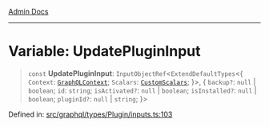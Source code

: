[Admin Docs](/)

***

# Variable: UpdatePluginInput

> `const` **UpdatePluginInput**: `InputObjectRef`\<`ExtendDefaultTypes`\<\{ `Context`: [`GraphQLContext`](../../../../context/type-aliases/GraphQLContext.md); `Scalars`: [`CustomScalars`](../../../../scalars/type-aliases/CustomScalars.md); \}\>, \{ `backup?`: `null` \| `boolean`; `id`: `string`; `isActivated?`: `null` \| `boolean`; `isInstalled?`: `null` \| `boolean`; `pluginId?`: `null` \| `string`; \}\>

Defined in: [src/graphql/types/Plugin/inputs.ts:103](https://github.com/Sourya07/talawa-api/blob/aac5f782223414da32542752c1be099f0b872196/src/graphql/types/Plugin/inputs.ts#L103)
